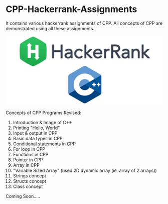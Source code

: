 # CPP-Hackerrank-Assignments
It contains various hackerrank assignments of CPP. 
All concepts of CPP are demonstrated using all these assignments.

![GitHub Logo](https://github.com/shubhamrajput0369/CPP-Hackerrank-Assignments/blob/main/1.0%20C%2B%2B.jpg)

Concepts of CPP Programs Revised:
1) Introduction & Image of C++  
2) Printing "Hello, World"
3) Input & output in CPP
4) Basic data types in CPP
5) Conditional statements in CPP
6) For loop in CPP
7) Functions in CPP
8) Pointer in CPP
9) Array in CPP
10) "Variable Sized Array" (used 2D dynamic array (ie. array of 2 arrays))
11) Strings concept
12) Structs concept
13) Class concept

   Coming Soon.....
